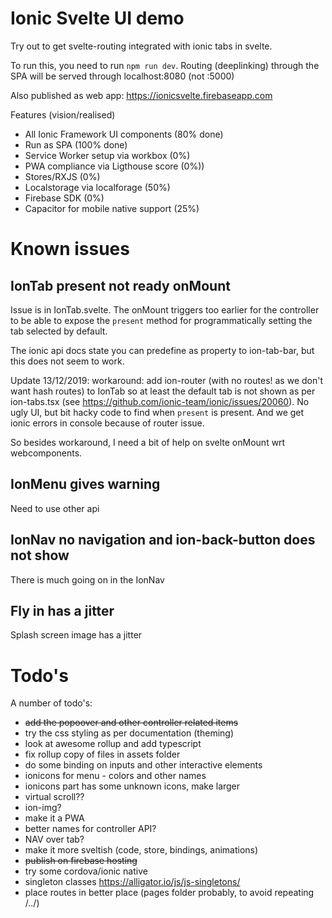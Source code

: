 # Ionic Svelte UI demo
Try out to get svelte-routing integrated with ionic tabs in svelte.

To run this, you need to run `npm run dev`. Routing (deeplinking) through the SPA will be served through localhost:8080 (not :5000)

Also published as web app: https://ionicsvelte.firebaseapp.com

Features (vision/realised) 
- All Ionic Framework UI components (80% done)
- Run as SPA (100% done)
- Service Worker setup via workbox (0%) 
- PWA compliance via Ligthouse score (0%))
- Stores/RXJS (0%)
- Localstorage via localforage (50%)
- Firebase SDK (0%)
- Capacitor for mobile native support (25%)

# Known issues

## IonTab present not ready onMount
Issue is in IonTab.svelte. The onMount triggers too earlier for the controller to be able to expose the `present` method for programmatically setting the tab selected by default.

The ionic api docs state you can predefine as property to ion-tab-bar, but this does not seem to work.

Update 13/12/2019: workaround: add ion-router (with no routes! as we don't want hash routes) to IonTab so at least the default tab is not shown as per ion-tabs.tsx (see https://github.com/ionic-team/ionic/issues/20060). No ugly UI, but bit hacky code to find when `present` is present. And we get ionic errors in console because of router issue.

So besides workaround, I need a bit of help on svelte onMount wrt webcomponents.

## IonMenu gives warning
Need to use other api

## IonNav no navigation and ion-back-button does not show
There is much going on in the IonNav

## Fly in has a jitter
Splash screen image has a jitter

# Todo's
A number of todo's:
- ~~add the popoover and other controller related items~~
- try the css styling as per documentation (theming)
- look at awesome rollup and add typescript
- fix rollup copy of files in assets folder
- do some binding on inputs and other interactive elements
- ionicons for menu - colors and other names
- ionicons part has some unknown icons, make larger
- virtual scroll??
- ion-img?
- make it a PWA
- better names for controller API?
- NAV over tab?
- make it more sveltish (code, store, bindings, animations)
- ~~publish on firebase hosting~~
- try some cordova/ionic native
- singleton classes https://alligator.io/js/js-singletons/
- place routes in better place (pages folder probably, to avoid repeating /../)
